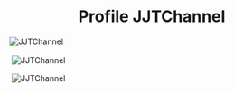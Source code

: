 <h1 align="center">Profile JJTChannel</h1>

<p align="left"> <img src="https://komarev.com/ghpvc/?username=JJTChannel&label=Profile%20views&color=0e75b6&style=flat" alt="JJTChannel" /> </p>

<p>&nbsp;<img align="center" src="https://github-readme-stats.vercel.app/api?username=JJTChannel&show_icons=true&theme=dark&locale=en" alt="JJTChannel" /></p>
<p>&nbsp;<img align="center" src="(https://github-readme-stats.vercel.app/api/top-langs/?usernameJJTChannel=&show_icons=true&theme=dark&locale=en" alt="JJTChannel" />

